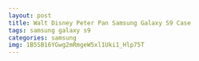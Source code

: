 ```yaml
---
layout: post
title: Walt Disney Peter Pan Samsung Galaxy S9 Case
tags: samsung galaxy s9
categories: samsung
img: 1B5SB16YGwg2mRmgeW5xl1Uki1_Hlp75T
---
```

